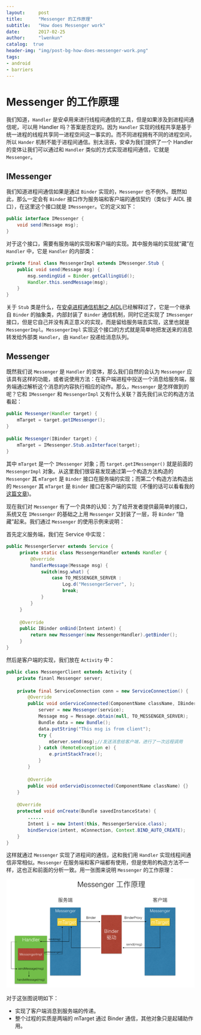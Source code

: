 ```yaml
---
layout:     post
title:      "Messenger 的工作原理"
subtitle:   "How does Messenger work"
date:       2017-02-25
author:     "lwenkun"
catalog:  true
header-img: "img/post-bg-how-does-messenger-work.png"
tags:
- android
- barriers
---
```

# Messenger 的工作原理 #

我们知道，`Handler` 是安卓用来进行线程间通信的工具，但是如果涉及到进程间通信呢，可以用 Handler 吗？答案是否定的。因为 `Handler` 实现的线程共享是基于统一进程的线程共享同一进程空间这一事实的。而不同进程拥有不同的进程空间，所以 `Hander` 机制不能于进程间通信。别太沮丧，安卓为我们提供了一个 Handler 的变体让我们可以通过和 `Handler` 类似的方式实现进程间通信，它就是 `Messenger`。

## IMessenger ##
我们知道进程间通信如果是通过 `Binder` 实现的，`Messenger` 也不例外。既然如此，那么一定会有 `Binder` 接口作为服务端和客户端的通信契约（类似于 AIDL 接口），在这里这个接口就是 `IMessenger`。它的定义如下：

```java
public interface IMessenger {
    void send(Message msg);
}
```

对于这个接口，需要有服务端的实现和客户端的实现。其中服务端的实现就“藏”在 `Handler` 中，它是 `Handler` 的内部类：

```java
private final class MessengerImpl extends IMessenger.Stub {
    public void send(Message msg) {
        msg.sendingUid = Binder.getCallingUid();
        Handler.this.sendMessage(msg);
    }
}
```

关于 `Stub` 类是什么，在[安卓进程通信机制之 AIDL](/2016/10/28/android-IPC-AIDL/)已经解释过了，它是一个继承自 `Binder` 的抽象类，内部封装了 `Binder` 通信机制，同时它还实现了 `IMessenger` 接口，但是它自己并没有真正意义的实现，而是留给服务端去实现，这里也就是 `MessengerImpl`。`MessengerImpl` 实现这个接口的方式就是简单地把发送来的消息转发给外部类 `Handler`，由 `Handler` 投递给消息队列。

## Messenger ##

既然我们说 `Messenger` 是 `Handler` 的变体，那么我们自然的会认为 `Messenger` 应该具有这样的功能，或者说使用方法：在客户端进程中投送一个消息给服务端，服务端通过解析这个消息的内容执行相应的动作。那么，`Messenger` 是怎样做到的呢？它和 `IMessenger` 和 `MessengerImpl` 又有什么关联？首先我们从它的构造方法看起：

```java
public Messenger(Handler target) {
    mTarget = target.getIMessenger();
}

public Messenger(IBinder target) {
    mTarget = IMessenger.Stub.asInterface(target);
}
```
其中 `mTarget` 是一个 `IMessenger` 对象；而 `target.getIMessenger()` 就是前面的 `MessengerImpl` 对象。从这里我们很容易发现通过第一个构造方法构造的 `Messenger` 其 `mTarget` 是 `Binder` 接口在服务端的实现；而第二个构造方法构造出的 `Messenger` 其 `mTarget` 是 `Binder` 接口在客户端的实现（不懂的话可以看看我的[这篇文章](/2016/10/28/android-IPC-AIDL/))。

现在我们对 `Messenger` 有了一个具体的认知：为了给开发者提供最简单的接口，系统又在 `IMessenger` 的基础之上用 `Messenger` 又封装了一层，将 `Binder` “隐藏”起来。我们通过 `Messenger` 的使用示例来说明：

首先定义服务端，我们在 Service 中实现：

```java
public MessengerServer extends Service {
     private static class MessengerHandler extends Handler {
         @Override
         handlerMessage(Message msg) {
             switch(msg.what) {
                 case TO_MESSENGER_SERVER :
                     Log.d("MessengerServer", );
                     break;
             }
         }    
     }
     
     @Override
     public IBinder onBind(Intent intent) {
         return new Messenger(new MessengerHandler).getBinder();
     }
}
```
然后是客户端的实现，我们放在 `Activity` 中：

```java
public class MessengerClient extends Activity {
    private finanl Messenger server;
    
    private final ServiceConnection conn = new ServiceConnection() {
        @Override 
        public void onServiceConnected(ComponentName className, IBinder service) {
            server = new Messenger(service);
            Message msg = Message.obtain(null, TO_MESSENGER_SERVER);
            Bundle data = new Bundle();
            data.putString("This msg is from client");
            try {
                mServer.send(msg);//发送消息给客户端，进行了一次远程调用
            } catch (RemoteException e) {
                e.printStackTrace();
            }
        }
        
        @Override
        public void onServieDisconnected(ComponentName className) {}
    }
    
    @Override
    protected void onCreate(Bundle savedInstanceState) {
        ......
        Intent i = new Intent(this, MessengerService.class);
        bindService(intent, mConnection, Context.BIND_AUTO_CREATE);
    }
}
```
这样就通过 `Messenger` 实现了进程间的通信，这和我们用 `Handler` 实现线程间通信非常相似。`Messenger` 在服务端和客户端都有使用，但是使用的构造方法不一样，这也正和前面的分析一致。用一张图来说明 `Messenger` 的工作原理：

![](/img/in-post/post_how_does_messenger_work/how_does_messenger_work.png)

对于这张图说明如下：

- 实现了客户端消息到服务端的传递。
- 整个过程的实质是两端的 mTarget 通过 Binder 通信，其他对象只是起辅助作用。